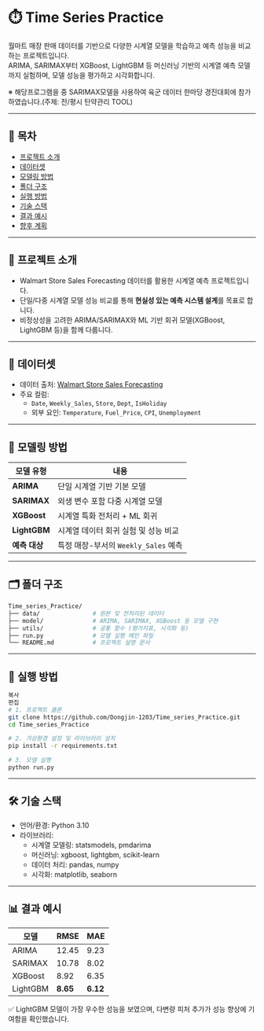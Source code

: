 # ⏱️ Time Series Practice

월마트 매장 판매 데이터를 기반으로 다양한 시계열 모델을 학습하고 예측 성능을 비교하는 프로젝트입니다.  
ARIMA, SARIMAX부터 XGBoost, LightGBM 등 머신러닝 기반의 시계열 예측 모델까지 실험하며, 모델 성능을 평가하고 시각화합니다.

※ 해당프로그램을 중 SARIMAX모델을 사용하여 육군 데이터 한마당 경진대회에 참가하였습니다.(주제: 전/평시 탄약관리 TOOL)

---

## 📌 목차
- [프로젝트 소개](#프로젝트-소개)
- [데이터셋](#데이터셋)
- [모델링 방법](#모델링-방법)
- [폴더 구조](#폴더-구조)
- [실행 방법](#실행-방법)
- [기술 스택](#기술-스택)
- [결과 예시](#결과-예시)
- [향후 계획](#향후-계획)

---

## 📖 프로젝트 소개

- Walmart Store Sales Forecasting 데이터를 활용한 시계열 예측 프로젝트입니다.
- 단일/다중 시계열 모델 성능 비교를 통해 **현실성 있는 예측 시스템 설계**를 목표로 합니다.
- 비정상성을 고려한 ARIMA/SARIMAX와 ML 기반 회귀 모델(XGBoost, LightGBM 등)을 함께 다룹니다.

---

## 📂 데이터셋

- 데이터 출처: [Walmart Store Sales Forecasting](https://www.kaggle.com/c/walmart-recruiting-store-sales-forecasting)
- 주요 컬럼:
  - `Date`, `Weekly_Sales`, `Store`, `Dept`, `IsHoliday`
  - 외부 요인: `Temperature`, `Fuel_Price`, `CPI`, `Unemployment`

---

## 🔧 모델링 방법

| 모델 유형        | 내용 |
|------------------|------|
| **ARIMA**        | 단일 시계열 기반 기본 모델 |
| **SARIMAX**      | 외생 변수 포함 다중 시계열 모델 |
| **XGBoost**      | 시계열 특화 전처리 + ML 회귀 |
| **LightGBM**     | 시계열 데이터 회귀 실험 및 성능 비교 |
| **예측 대상**    | 특정 매장-부서의 `Weekly_Sales` 예측 |

---

## 🗂️ 폴더 구조

```bash
Time_series_Practice/
├── data/               # 원본 및 전처리된 데이터
├── model/              # ARIMA, SARIMAX, XGBoost 등 모델 구현
├── utils/              # 공통 함수 (평가지표, 시각화 등)
├── run.py              # 모델 실행 메인 파일
└── README.md           # 프로젝트 설명 문서
```

---

## 🚀 실행 방법
```bash
복사
편집
# 1. 프로젝트 클론
git clone https://github.com/Dongjin-1203/Time_series_Practice.git
cd Time_series_Practice

# 2. 가상환경 설정 및 라이브러리 설치
pip install -r requirements.txt

# 3. 모델 실행
python run.py
```

---

## 🛠️ 기술 스택
- 언어/환경: Python 3.10
- 라이브러리:
  - 시계열 모델링: statsmodels, pmdarima
  - 머신러닝: xgboost, lightgbm, scikit-learn
  - 데이터 처리: pandas, numpy
  - 시각화: matplotlib, seaborn

 ---

 ## 📊 결과 예시
 | 모델       | RMSE     | MAE      |
| -------- | -------- | -------- |
| ARIMA    | 12.45    | 9.23     |
| SARIMAX  | 10.78    | 8.02     |
| XGBoost  | 8.92     | 6.35     |
| LightGBM | **8.65** | **6.12** |

✅ LightGBM 모델이 가장 우수한 성능을 보였으며, 다변량 피처 추가가 성능 향상에 기여함을 확인했습니다.
